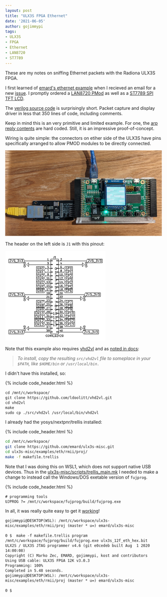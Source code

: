 ```yaml
---
layout: post
title: "ULX3S FPGA Ethernet"
date: '2021-06-05'
author: gojimmypi
tags:
- ULX3S
- FPGA
- Ethernet
- LAN8720 
- ST7789
---
```


These are my notes on sniffing Ethernet packets with the Radiona ULX3S FPGA.

I first learned of [emard's ethernet example](https://github.com/emard/ulx3s-misc/tree/master/examples/eth/rmii/proj) when I recieved an email
for a new [issue](https://github.com/emard/ulx3s/issues/14). I promptly ordered a [LAN8720 PMod](https://www.amazon.com/gp/product/B07S8MRH92/) as well
as a [ST7789 SPI TFT LCD](https://www.amazon.com/gp/product/B07P9X3L7M/). 

The [verilog source code](https://github.com/emard/ulx3s-misc/blob/master/examples/eth/rmii/proj/top/top_eth_hex_demo.v) is surprisingly short.
Packet capture and display driver in less that 350 lines of code, including comments.

Keep in mind this is an very primitive and limited example. For one, the [arp reply contents](https://github.com/emard/ulx3s-misc/blob/0b72cbd94c0cd9e0c2b095ea97fa021ae3c5f898/examples/eth/rmii/proj/top/top_eth_hex_demo.v#L33)
are hard coded. Still, it is an impressive proof-of-concept.

Wiring is quite simple: the connectors on etiher side of the ULX3S have pins specifically arranged to allow PMOD modules to be directly connected.

![../images/ULX3S_with_LAN872.png](../images/ULX3S_with_LAN872.png)

The header on the left side is `J1` with this pinout:

![ULX3S J1](../images/ULX3S-Header-J1.png)


Note that this example also requires [vhd2vl](http://doolittle.icarus.com/~larry/vhd2vl/) and as [noted in docs](https://github.com/ldoolitt/vhd2vl#10-how-to-build-and-install-vhd2vl):

> _To install, copy the resulting `src/vhd2vl` file to someplace in your `$PATH`, like `$HOME/bin` or `/usr/local/bin.`_

I didn't have this installed, so:

{% include code_header.html %}
```
cd /mnt/c/workspace/
git clone https://github.com/ldoolitt/vhd2vl.git
cd vhd2vl
make
sudo cp ./src/vhd2vl /usr/local/bin/vhd2vl
```

I already had the yosys/nextpnr/trellis installed:

{% include code_header.html %}
```bash
cd /mnt/c/workspace/
git clone https://github.com/emard/ulx3s-misc.git
cd ulx3s-misc/examples/eth/rmii/proj/
make -f makefile.trellis
```

Note that I was doing this on WSL1, which does not support native USB devices. Thus in the [ulx3s-misc/scripts/trellis_main.mk](https://github.com/emard/ulx3s-misc/blob/0b72cbd94c0cd9e0c2b095ea97fa021ae3c5f898/scripts/trellis_main.mk#L91)
I needed to make a change to instead call the Windows/DOS exetable version of `fujprog`. 

{% include code_header.html %}
```
# programming tools
UJPROG ?= /mnt/c/workspace/fujprog/build/fujprog.exe
```

In all, it was really quite easy to get it [working](https://twitter.com/gojimmypi/status/1401289709230325762?s=20)!

```
gojimmypi@DESKTOP(WSL): /mnt/c/workspace/ulx3s-misc/examples/eth/rmii/proj (master * u=) emard/ulx3s-misc

0 $  make -f makefile.trellis program
/mnt/c/workspace/fujprog/build/fujprog.exe ulx3s_12f_eth_hex.bit
ULX2S / ULX3S JTAG programmer v4.6 (git e0cedeb built Aug  1 2020 14:00:08)
Copyright (C) Marko Zec, EMARD, gojimmypi, kost and contributors
Using USB cable: ULX3S FPGA 12K v3.0.3
Programming: 100%
Completed in 5.48 seconds.
gojimmypi@DESKTOP(WSL): /mnt/c/workspace/ulx3s-misc/examples/eth/rmii/proj (master * u=) emard/ulx3s-misc

0 $
```


